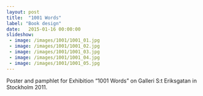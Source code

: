 ```yaml
---
layout: post
title:  "1001 Words"
label: "Book design"
date:   2015-01-16 00:00:00
slideshow:
 - image: /images/1001/1001_01.jpg
 - image: /images/1001/1001_02.jpg
 - image: /images/1001/1001_03.jpg
 - image: /images/1001/1001_04.jpg
 - image: /images/1001/1001_05.jpg
---
```


Poster and pamphlet for Exhibition “1001 Words” on Galleri S:t Eriksgatan in Stockholm 2011.